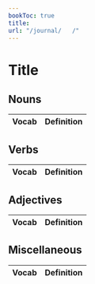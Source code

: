 ```yaml
---
bookToc: true
title:
url: "/journal/   /"
---
```


# Title

## Nouns

| Vocab | Definition |
| ----- | ---------- |

## Verbs

| Vocab | Definition |
| ----- | ---------- |

## Adjectives

| Vocab | Definition |
| ----- | ---------- |

## Miscellaneous

| Vocab | Definition |
| ----- | ---------- |
